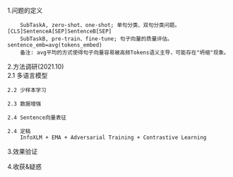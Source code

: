 1.问题的定义  
```
    SubTaskA, zero-shot、one-shot; 单句分类、双句分类问题。[CLS]SentenceA[SEP]SentenceB[SEP]    
    SubTaskB, pre-train、fine-tune; 句子向量的质量评估。sentence_emb=avg(tokens_embed)   
    备注: avg平均的方式使得句子向量容易被高频Tokens语义主导，可能存在"坍缩"现象。
```  

2.方法调研(2021.10)  
    2.1 多语言模型  

    2.2 少样本学习  

    2.3 数据增强  

    2.4 Sentence向量表征  

    2.4 定稿  
        InfoXLM + EMA + Adversarial Training + Contrastive Learning  

3.效果验证  

4.收获&疑惑  

